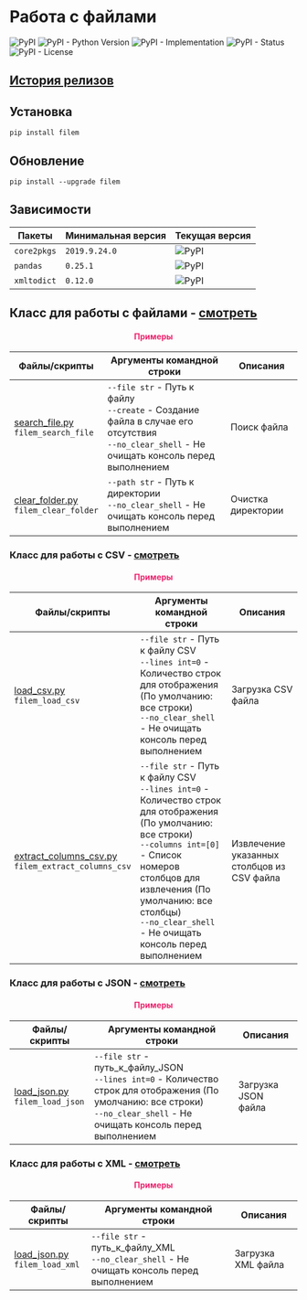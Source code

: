 # Работа с файлами

![PyPI](https://img.shields.io/pypi/v/filem)
![PyPI - Python Version](https://img.shields.io/pypi/pyversions/filem)
![PyPI - Implementation](https://img.shields.io/pypi/implementation/filem)
![PyPI - Status](https://img.shields.io/pypi/status/filem)
![PyPI - License](https://img.shields.io/pypi/l/filem)

## [История релизов](https://github.com/DmitryRyumin/pkgs/blob/master/filem/NOTES.md)

## Установка

```shell script
pip install filem
```

## Обновление

```shell script
pip install --upgrade filem
```

## Зависимости

| Пакеты | Минимальная версия | Текущая версия |
| ------ | ------------------ | -------------- |
`core2pkgs` | `2019.9.24.0` | ![PyPI](https://img.shields.io/pypi/v/core2pkgs) | 
`pandas` | `0.25.1` | ![PyPI](https://img.shields.io/pypi/v/pandas) |
`xmltodict` | `0.12.0` | ![PyPI](https://img.shields.io/pypi/v/xmltodict) |

## Класс для работы с файлами - [смотреть](https://github.com/DmitryRyumin/pkgs/blob/master/filem/filem/file_manager.py)

<h4 align="center"><span style="color:#EC256F;">Примеры</span></h4>

| Файлы/скрипты | Аргументы командной строки | Описания |
| ------------- | -------------------------- | -------- |
| [search_file.py](https://github.com/DmitryRyumin/pkgs/blob/master/filem/filem/samples/search_file.py)<br>`filem_search_file` | `--file str` - Путь к файлу<br>`--create` - Создание файла в случае его отсутствия<br>`--no_clear_shell` - Не очищать консоль перед выполнением | Поиск файла |
| [clear_folder.py](https://github.com/DmitryRyumin/pkgs/blob/master/filem/filem/samples/clear_folder.py)<br>`filem_clear_folder` | `--path str` - Путь к директории<br>`--no_clear_shell` - Не очищать консоль перед выполнением | Очистка директории |

### Класс для работы с CSV - [смотреть](https://github.com/DmitryRyumin/pkgs/blob/master/filem/filem/csv.py)

<h4 align="center"><span style="color:#EC256F;">Примеры</span></h4>

| Файлы/скрипты | Аргументы командной строки | Описания |
| ------------- | -------------------------- | -------- |
| [load_csv.py](https://github.com/DmitryRyumin/pkgs/blob/master/filem/filem/samples/load_csv.py)<br>`filem_load_csv` | `--file str` - Путь к файлу CSV<br>`--lines int=0` - Количество строк для отображения (По умолчанию: все строки)<br>`--no_clear_shell` - Не очищать консоль перед выполнением | Загрузка CSV файла |
| [extract_columns_csv.py](https://github.com/DmitryRyumin/pkgs/blob/master/filem/filem/samples/extract_columns_csv.py)<br>`filem_extract_columns_csv` | `--file str` - Путь к файлу CSV<br>`--lines int=0` - Количество строк для отображения (По умолчанию: все строки)<br>`--columns int=[0]` - Список номеров столбцов для извлечения (По умолчанию: все столбцы)<br>`--no_clear_shell` - Не очищать консоль перед выполнением | Извлечение указанных столбцов из CSV файла |

### Класс для работы с JSON - [смотреть](https://github.com/DmitryRyumin/pkgs/blob/master/filem/filem/json.py)

<h4 align="center"><span style="color:#EC256F;">Примеры</span></h4>

| Файлы/скрипты | Аргументы командной строки | Описания |
| ------------- | -------------------------- | -------- |
| [load_json.py](https://github.com/DmitryRyumin/pkgs/blob/master/filem/filem/samples/load_json.py)<br>`filem_load_json` | `--file str` - путь_к_файлу_JSON<br>`--lines int=0` - Количество строк для отображения (По умолчанию: все строки)<br>`--no_clear_shell` - Не очищать консоль перед выполнением | Загрузка JSON файла |

### Класс для работы с XML - [смотреть](https://github.com/DmitryRyumin/pkgs/blob/master/filem/filem/xml.py)

<h4 align="center"><span style="color:#EC256F;">Примеры</span></h4>

| Файлы/скрипты | Аргументы командной строки | Описания |
| ------------- | -------------------------- | -------- |
| [load_json.py](https://github.com/DmitryRyumin/pkgs/blob/master/filem/filem/samples/load_xml.py)<br>`filem_load_xml` | `--file str` - путь_к_файлу_XML<br>`--no_clear_shell` - Не очищать консоль перед выполнением | Загрузка XML файла |